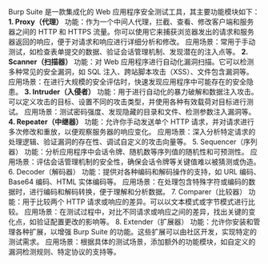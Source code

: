Burp Suite 是一款集成化的 Web 应用程序安全测试工具，其主要功能模块如下：
**1. Proxy（代理）**
功能：作为一个中间人代理，拦截、查看、修改客户端和服务器之间的 HTTP 和 HTTPS 流量。你可以使用它来捕获浏览器发出的请求和服务器返回的响应，便于对请求和响应进行详细分析和修改。
应用场景：常用于手动测试，如检查表单提交的数据、验证会话管理机制、发现潜在的注入点等。
**2. Scanner（扫描器）**
功能：对 Web 应用程序进行自动化漏洞扫描。它可以检测多种常见的安全漏洞，如 SQL 注入、跨站脚本攻击（XSS）、文件包含漏洞等。
应用场景：在进行大规模的安全评估时，快速发现应用程序中可能存在的安全隐患。
**3. Intruder（入侵者）**
功能：用于进行自动化的暴力破解和数据注入攻击。可以定义攻击的目标、设置不同的攻击类型，并使用各种有效载荷对目标进行测试。
应用场景：测试密码强度、发现隐藏的目录和文件、检测参数注入漏洞等。
**4. Repeater（中继器）**
功能：允许你手动发送单个 HTTP 请求，并对请求进行多次修改和重放，以便观察服务器的响应变化。
应用场景：深入分析特定请求的处理逻辑、验证漏洞的存在性、调试自定义的攻击向量等。
5. Sequencer（序列器）
功能：分析应用程序中会话令牌、随机数等序列值的随机性和可预测性。
应用场景：评估会话管理机制的安全性，确保会话令牌等关键值难以被猜测或伪造。
6. Decoder（解码器）
功能：提供对各种编码和解码操作的支持，如 URL 编码、Base64 编码、HTML 实体编码等。
应用场景：在处理包含特殊字符或编码的数据时，进行编码和解码转换，便于理解和分析数据。
7. Comparer（比较器）
功能：用于比较两个 HTTP 请求或响应的差异。可以以文本模式或字节模式进行比较。
应用场景：在测试过程中，对比不同请求或响应之间的差异，找出关键的变化点，如验证配置更改的影响等。
8. Extender（扩展器）
功能：允许你安装和管理各种扩展，以增强 Burp Suite 的功能。这些扩展可以由社区开发，实现特定的测试需求。
应用场景：根据具体的测试场景，添加额外的功能模块，如自定义的漏洞检测规则、特定协议的支持等。

